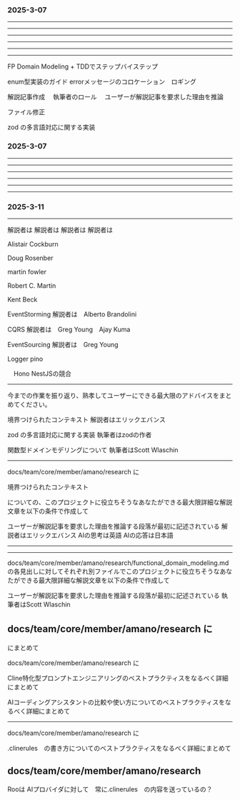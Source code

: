 ### 2025-3-07

---

---

---

---

---

---

FP Domain Modeling + TDDでステップバイステップ

enum型実装のガイド
errorメッセージのコロケーション　ロギング

解説記事作成
　執筆者のロール
　ユーザーが解説記事を要求した理由を推論

ファイル修正

zod の多言語対応に関する実装

### 2025-3-07

---

---

---

---

---

---

### 2025-3-11

---

解説者は
解説者は
解説者は
解説者は

Alistair Cockburn

Doug Rosenber

martin fowler

Robert C. Martin

Kent Beck

EventStorming
解説者は　Alberto Brandolini

CQRS
解説者は　Greg Young　Ajay Kuma

EventSourcing
解説者は　Greg Young

Logger pino

　Hono
NestJSの競合

---

今までの作業を振り返り、熟孝してユーザーにできる最大限のアドバイスをまとめてください。

境界つけられたコンテキスト
解説者はエリックエバンス

zod の多言語対応に関する実装
執筆者はzodの作者

関数型ドメインモデリングについて
執筆者はScott Wlaschin

---

docs/team/core/member/amano/research に

境界つけられたコンテキスト

についての、このプロジェクトに役立ちそうなあなたができる最大限詳細な解説文章を以下の条件で作成して

ユーザーが解説記事を要求した理由を推論する段落が最初に記述されている
解説者はエリックエバンス
AIの思考は英語
AIの応答は日本語

---

---

docs/team/core/member/amano/research/functional_domain_modeling.md
の各見出しに対してそれぞれ別ファイルでこのプロジェクトに役立ちそうなあなたができる最大限詳細な解説文章を以下の条件で作成して

ユーザーが解説記事を要求した理由を推論する段落が最初に記述されている
執筆者はScott Wlaschin

## docs/team/core/member/amano/research に

にまとめて

docs/team/core/member/amano/research に

Cline特化型プロンプトエンジニアリングのベストプラクティスをなるべく詳細にまとめて

AIコーディングアシスタントの比較や使い方についてのベストプラクティスをなるべく詳細にまとめて

---

docs/team/core/member/amano/research に

.clinerules　の書き方についてのベストプラクティスをなるべく詳細にまとめて

## docs/team/core/member/amano/research

Rooは AIプロバイダに対して　常に.clinerules　の内容を送っているの？
